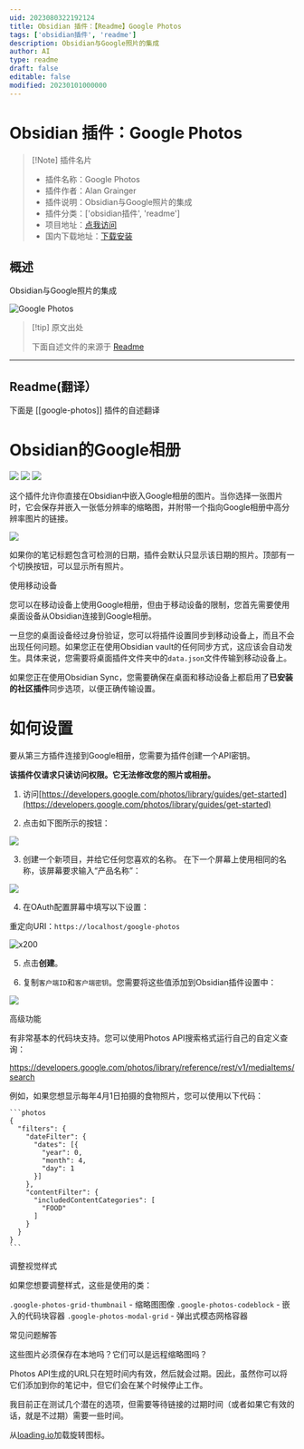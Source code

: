 ```yaml
---
uid: 2023080322192124
title: Obsidian 插件：【Readme】Google Photos
tags: ['obsidian插件', 'readme']
description: Obsidian与Google照片的集成
author: AI
type: readme
draft: false
editable: false
modified: 20230101000000
---
```


# Obsidian 插件：Google Photos

> [!Note] 插件名片
> - 插件名称：Google Photos
> - 插件作者：Alan Grainger
> - 插件说明：Obsidian与Google照片的集成
> - 插件分类：['obsidian插件', 'readme']
> - 项目地址：[点我访问](https://github.com/alangrainger/obsidian-google-photos)
> - 国内下载地址：[下载安装](https://pkmer.cn/products/plugin/pluginMarket/?google-photos)

## 概述

Obsidian与Google照片的集成

![Google Photos](https://cdn.pkmer.cn/covers/google-photos.gif!pkmer)

> [!tip] 原文出处
> 
>下面自述文件的来源于 [Readme](https://ghproxy.net/https://raw.githubusercontent.com/alangrainger/obsidian-google-photos/main/README.md)
> 

---

## Readme(翻译）

下面是 [[google-photos]] 插件的自述翻译


# Obsidian的Google相册

![](https://img.shields.io/github/license/alangrainger/obsidian-google-photos) ![](https://img.shields.io/github/v/release/alangrainger/obsidian-google-photos?style=flat-square) ![](https://img.shields.io/github/downloads/alangrainger/obsidian-google-photos/total)



这个插件允许你直接在Obsidian中嵌入Google相册的图片。当你选择一张图片时，它会保存并嵌入一张低分辨率的缩略图，并附带一个指向Google相册中高分辨率图片的链接。

![](img/demo.gif)

如果你的笔记标题包含可检测的日期，插件会默认只显示该日期的照片。顶部有一个切换按钮，可以显示所有照片。

使用移动设备

您可以在移动设备上使用Google相册，但由于移动设备的限制，您首先需要使用桌面设备从Obsidian连接到Google相册。

一旦您的桌面设备经过身份验证，您可以将插件设置同步到移动设备上，而且不会出现任何问题。如果您正在使用Obsidian vault的任何同步方式，这应该会自动发生。具体来说，您需要将桌面插件文件夹中的`data.json`文件传输到移动设备上。

如果您正在使用Obsidian Sync，您需要确保在桌面和移动设备上都启用了**已安装的社区插件**同步选项，以便正确传输设置。

# 如何设置

要从第三方插件连接到Google相册，您需要为插件创建一个API密钥。

**该插件仅请求只读访问权限。它无法修改您的照片或相册。**

1. 访问[https://developers.google.com/photos/library/guides/get-started](https://developers.google.com/photos/library/guides/get-started)


2. 点击如下图所示的按钮：

![](img/setup-enable.png)

3. 创建一个新项目，并给它任何您喜欢的名称。
在下一个屏幕上使用相同的名称，该屏幕要求输入“产品名称”：

![](img/setup-create-project.png)

4. 在OAuth配置屏幕中填写以下设置：

重定向URI：`https://localhost/google-photos`

![x200](img/setup-oauth.png)

5. 点击**创建**。


6. 复制`客户端ID`和`客户端密钥`。您需要将这些值添加到Obsidian插件设置中：

![](img/setup-client-conf.png)

高级功能

有非常基本的代码块支持。您可以使用Photos API搜索格式运行自己的自定义查询：

https://developers.google.com/photos/library/reference/rest/v1/mediaItems/search

例如，如果您想显示每年4月1日拍摄的食物照片，您可以使用以下代码：

````
```photos
{
  "filters": {
    "dateFilter": {
      "dates": [{
        "year": 0,
        "month": 4,
        "day": 1
      }]
    },
    "contentFilter": {
      "includedContentCategories": [
        "FOOD"
      ]
    }
  }
}
```
````

调整视觉样式

如果您想要调整样式，这些是使用的类：

`.google-photos-grid-thumbnail` - 缩略图图像
`.google-photos-codeblock` - 嵌入的代码块容器
`.google-photos-modal-grid` - 弹出式模态网格容器

常见问题解答

这些图片必须保存在本地吗？它们可以是远程缩略图吗？

Photos API生成的URL只在短时间内有效，然后就会过期。因此，虽然你可以将它们添加到你的笔记中，但它们会在某个时候停止工作。

我目前正在测试几个潜在的选项，但需要等待链接的过期时间（或者如果它有效的话，就是不过期）需要一些时间。

从[loading.io](https://loading.io/)加载旋转图标。



